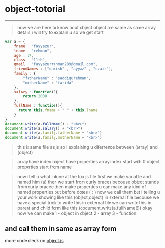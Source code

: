 # object-totorial

---

> now we are here to know aout object object are same as same array details i will try to explain u 
so we get start

```javascript
var a = {
    fname : "fayyazur",
    lname : "rehman",
    age : 17,
    class : "11th",
    gmail : "fayyazurrehman289@gmail.com",
    friendNames : ["danish" , "ayyaz" , "uzair"], 
    family : {
        "fatherName" : "saddiqurehman",
        "motherName" : "farida"
    },
    salary : function(){
        return 2000
    },
    fullName : function(){
      return this.fname + " " + this.lname
    }
}
document.write(a.fullName() + "<br>")
document.write(a.salary() + "<br>")
document.write(a.family.fatherName + "<br>")
document.write(a.family.motherName + "<br>")
```
> this is same file as js 
so i explaining u 
diferrence between (array) and (object)

> array have index 
object have properties 
array index start with 0
object properties start from name 

> now i tell u what i done at the top js file 
first we make variable and named him (a)
then we start from curly braces becouse object stands from curly bracec 
then make properties u can make any kind of named properties but before dotes ( : )
now we call them but i telling u your work showing like this (object,object) in external file becouse we have a special trick to write this in external file 
we can write this in parent and child form like this (document.write(a.fullName()))
okay 
now we can make 
1 - object in object
2 - array 
3 - function

and call them in same as array form 
---
more code cleck on [object.js](../js/object.js)